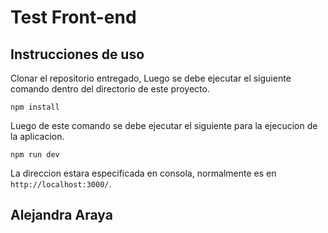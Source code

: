 # Test Front-end

## Instrucciones de uso

Clonar el repositorio entregado, Luego se debe ejecutar el siguiente comando dentro del directorio de este proyecto.

```
npm install
```

Luego de este comando se debe ejecutar el siguiente para la ejecucion de la aplicacion.

```
npm run dev
```

La direccion estara especificada en consola, normalmente es en `http://localhost:3000/`.

## Alejandra Araya
